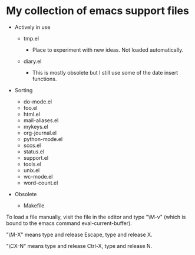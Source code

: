 # My collection of emacs support files

  * Actively in use
    * tmp.el
      * Place to experiment with new ideas. Not loaded automatically.

    * diary.el
      * This is mostly obsolete but I still use some of the date insert functions.

  * Sorting
    * do-mode.el
    * foo.el
    * html.el
    * mail-aliases.el
    * mykeys.el
    * org-journal.el
    * python-mode.el
    * sccs.el
    * status.el
    * support.el
    * tools.el
    * unix.el
    * wc-mode.el
    * word-count.el

  * Obsolete
    * Makefile

To load a file manually, visit the file in the editor and type "\M-v"
(which is bound to the emacs command eval-current-buffer).

"\M-X" means type and release Escape, type and release X.

"\CX-N" means type and release Ctrl-X, type and release N.